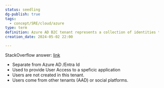 ```yaml
---
status: seedling
dg-publish: true
tags:
  - concept/SRE/cloud/azure
type: term
definition: Azure AD B2C tenant represents a collection of identities to be used with relying party applications.
creation_date: 2024-05-02 22:00

---
```


StackOverflow answer: [link](https://stackoverflow.com/a/51628754/1157051)

* Separate from Azure AD /Entra Id
* Used to provide User Access to a speficic application
* Users are not created in this tenant.
* Users come from other tenants (AAD) or social platforms.



